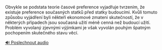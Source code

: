 
Obvykle se podstata teorie časové preference vyjadřuje tvrzením, že existuje preference současných statků před statky budoucími. Kvůli tomuto způsobu vyjádření byli někteří ekonomové zmateni skutečností, že v některých případech jsou současná užití méně cenná než budoucí užití. Problém vyvolaný zjevnými výjimkami je však vyvolán pouhým špatným pochopením skutečného stavu věcí.

[🔊 Poslechnout audio](/data/7-paragraphs/audio/chapter_89/para_006-Obvykle-se-podstata-teorie-asov-preference-vyjad.mp3)
